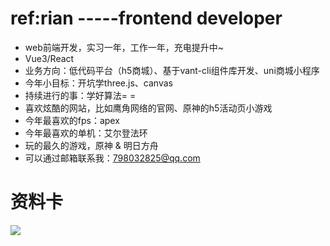 # ref:rian -----frontend developer
- web前端开发，实习一年，工作一年，充电提升中~
- Vue3/React
- 业务方向：低代码平台（h5商城）、基于vant-cli组件库开发、uni商城小程序
- 今年小目标：开坑学three.js、canvas
- 持续进行的事：学好算法= =
- 喜欢炫酷的网站，比如鹰角网络的官网、原神的h5活动页小游戏
- 今年最喜欢的fps：apex
- 今年最喜欢的单机：艾尔登法环
- 玩的最久的游戏，原神 & 明日方舟
- 可以通过邮箱联系我：798032825@qq.com

# 资料卡
![](https://genshin-card.getloli.com/1-40/16528905.png)

